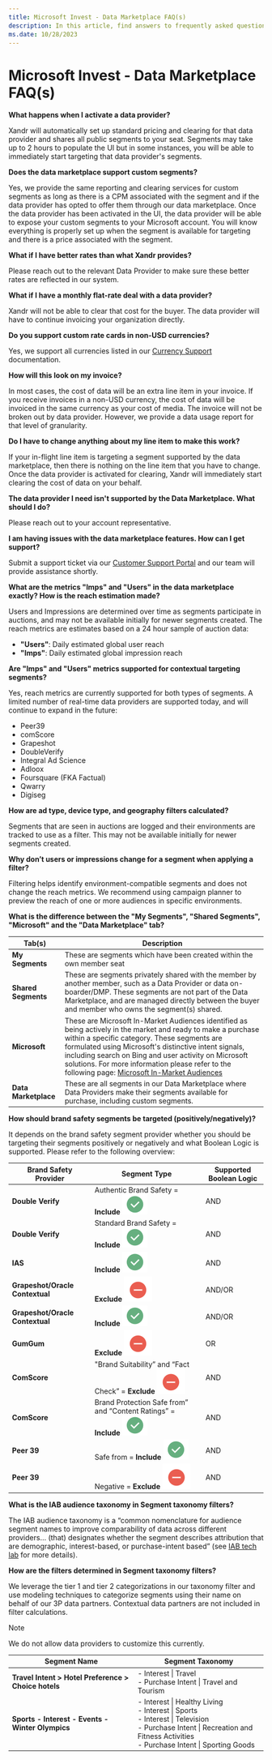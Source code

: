 ```yaml
---
title: Microsoft Invest - Data Marketplace FAQ(s)
description: In this article, find answers to frequently asked questions regarding the Data Marketplace.
ms.date: 10/28/2023
---
```


# Microsoft Invest - Data Marketplace FAQ(s)

**What happens when I activate a data provider?**

Xandr will automatically set up standard pricing and clearing for that data provider and shares all public segments to your seat. Segments may take up to 2 hours to populate the UI but in some instances, you will be able to immediately start targeting that data provider's segments.

**Does the data marketplace support custom segments?**

Yes, we provide the same reporting and clearing services for custom segments as long as there is a CPM associated with the segment and if the data provider has opted to offer them through our data marketplace. Once the data provider has been activated in the UI, the data provider will be able to expose your custom segments to your Microsoft account. You will know everything is properly set up when the segment is available for targeting and there is a price associated with the segment.

**What if I have better rates than what Xandr provides?**

Please reach out to the relevant Data Provider to make sure these better rates are reflected in our system.

**What if I have a monthly flat-rate deal with a data provider?**

Xandr will not be able to clear that cost for the buyer. The data provider will have to continue invoicing your organization directly.

**Do you support custom rate cards in non-USD currencies?**

Yes, we support all currencies listed in our [Currency Support](currency-support.md) documentation.

**How will this look on my invoice?**

In most cases, the cost of data will be an extra line item in your invoice. If you receive invoices in a non-USD currency, the cost of data will be invoiced in the same currency as your cost of media. The invoice will not be broken out by data provider. However, we provide a data usage report for that level of granularity.

**Do I have to change anything about my line item to make this work?**

If your in-flight line item is targeting a segment supported by the data marketplace, then there is nothing on the line item that you have to change. Once the data provider is activated for clearing, Xandr will immediately start clearing the cost of data on your behalf.

**The data provider I need isn't supported by the Data Marketplace. What should I do?**

Please reach out to your account representative.

**I am having issues with the data marketplace features. How can I get support?**

Submit a support ticket via our [Customer Support Portal](https://help.xandr.com/) and our team will provide assistance shortly.

**What are the metrics "Imps" and "Users" in the data marketplace exactly? How is the reach estimation made?**

Users and Impressions are determined over time as segments participate in auctions, and may not be available initially for newer segments created. The reach metrics are estimates based on a 24 hour sample of auction data:

- **"Users"**: Daily estimated global user reach
- **"Imps"**: Daily estimated global impression reach

**Are "Imps" and "Users" metrics supported for contextual targeting segments?**

Yes, reach metrics are currently supported for both types of segments. A limited number of real-time data providers are supported today, and will continue to expand in the future:

- Peer39
- comScore
- Grapeshot
- DoubleVerify
- Integral Ad Science
- Adloox
- Foursquare (FKA Factual)
- Qwarry
- Digiseg

**How are ad type, device type, and geography filters calculated?**

Segments that are seen in auctions are logged and their environments are tracked to use as a filter. This may not be available initially for newer segments created.

**Why don’t users or impressions change for a segment when applying a filter?**

Filtering helps identify environment-compatible segments and does not change the reach metrics. We recommend using campaign planner to preview the reach of one or more audiences in specific environments.

**What is the difference between the "My Segments", "Shared Segments", "Microsoft" and the "Data Marketplace" tab?**

| Tab(s) | Description |
|---|---|
| **My Segments** | These are segments which have been created within the own member seat |
| **Shared Segments** | These are segments privately shared with the member by another member, such as a Data Provider or data on-boarder/DMP. These segments are not part of the Data Marketplace, and are managed directly between the buyer and member who owns the segment(s) shared. |
| **Microsoft** | These are Microsoft In-Market Audiences identified as being actively in the market and ready to make a purchase within a specific category. These segments are formulated using Microsoft's distinctive intent signals, including search on Bing and user activity on Microsoft solutions. For more information please refer to the following page: [Microsoft In-Market Audiences](../invest/microsoft-in-market-audiences.md) |
| **Data Marketplace** | These are all segments in our Data Marketplace where Data Providers make their segments available for purchase, including custom segments. |

**How should brand safety segments be targeted (positively/negatively)?**

It depends on the brand safety segment provider whether you should be targeting their segments positively or negatively and what Boolean Logic is supported. Please refer to the following overview:

| Brand Safety Provider | Segment Type | Supported Boolean Logic |
|---|---|---|
| **Double Verify** | Authentic Brand Safety = **Include** ![Check mark.](media/check.png) | AND |
| **Double Verify** | Standard Brand Safety = **Include** ![Check mark.](media/check.png) | AND |
| **IAS** | **Include** ![Check mark.](media/check.png) | AND |
| **Grapeshot/Oracle Contextual** | **Exclude** ![Exclude mark.](media/exclude.png) | AND/OR |
| **Grapeshot/Oracle Contextual** | **Include** ![Check mark.](media/check.png) | AND/OR |
| **GumGum** | **Exclude** ![Exclude mark.](media/exclude.png) | OR |
| **ComScore** | "Brand Suitability” and “Fact Check” = **Exclude** ![Exclude mark.](media/exclude.png) | AND |
| **ComScore** | Brand Protection Safe from” and “Content Ratings” = **Include** ![Check mark.](media/check.png) | AND |
| **Peer 39** | Safe from = **Include** ![Check mark.](media/check.png) | AND |
| **Peer 39** | Negative = **Exclude** ![Exclude mark.](media/exclude.png) | AND |

**What is the IAB audience taxonomy in Segment taxonomy filters?**

The IAB audience taxonomy is a “common nomenclature for audience segment names to improve comparability of data across different providers… (that) designates whether the segment describes attribution that are demographic, interest-based, or purchase-intent based” (see [IAB tech lab](https://iabtechlab.com/standards/audience-taxonomy/) for more details).

**How are the filters determined in Segment taxonomy filters?**

We leverage the tier 1 and tier 2 categorizations in our taxonomy filter and use modeling techniques to categorize segments using their name on behalf of our 3P data partners. Contextual data partners are not included in filter calculations.

> [!NOTE]
> We do not allow data providers to customize this currently.

| Segment Name | Segment Taxonomy |
|---|---|
| **Travel Intent > Hotel Preference > Choice hotels** | - Interest \| Travel <br> - Purchase Intent \| Travel and Tourism |
| **Sports - Interest - Events - Winter Olympics** | - Interest \| Healthy Living <br> - Interest \| Sports <br> - Interest \| Television <br> - Purchase Intent \| Recreation and Fitness Activities <br> - Purchase Intent \| Sporting Goods |
